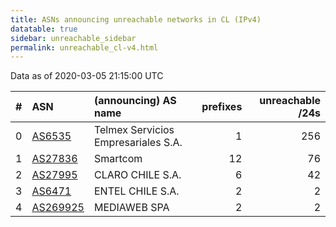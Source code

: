 ```yaml
---
title: ASNs announcing unreachable networks in CL (IPv4)
datatable: true
sidebar: unreachable_sidebar
permalink: unreachable_cl-v4.html
---
```


Data as of 2020-03-05 21:15:00 UTC


<div class="datatable-begin"></div>

|   # | ASN                                      | (announcing) AS name                |   prefixes |   unreachable /24s |
|----:|:-----------------------------------------|:------------------------------------|-----------:|-------------------:|
|   0 | [AS6535](unreachable_AS6535-v4.html)     | Telmex Servicios Empresariales S.A. |          1 |                256 |
|   1 | [AS27836](unreachable_AS27836-v4.html)   | Smartcom                            |         12 |                 76 |
|   2 | [AS27995](unreachable_AS27995-v4.html)   | CLARO CHILE S.A.                    |          6 |                 42 |
|   3 | [AS6471](unreachable_AS6471-v4.html)     | ENTEL CHILE S.A.                    |          2 |                  2 |
|   4 | [AS269925](unreachable_AS269925-v4.html) | MEDIAWEB SPA                        |          2 |                  2 |

<div class="datatable-end"></div>